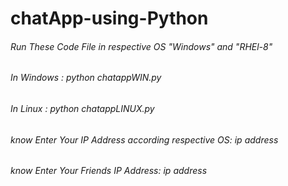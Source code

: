 # chatApp-using-Python

###### Run These Code File in respective OS "Windows" and "RHEl-8"

###### In Windows : python chatappWIN.py

###### In Linux : python chatappLINUX.py

###### know Enter Your IP Address according respective OS: ip address

###### know Enter Your Friends IP Address: ip address


